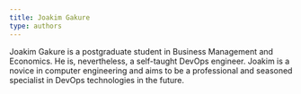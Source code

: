 ```yaml
---
title: Joakim Gakure
type: authors
---
```

Joakim Gakure is a postgraduate student in Business Management and Economics. He is, nevertheless, a self-taught DevOps engineer. Joakim is a novice in computer engineering and aims to be a professional and seasoned specialist in DevOps technologies in the future.